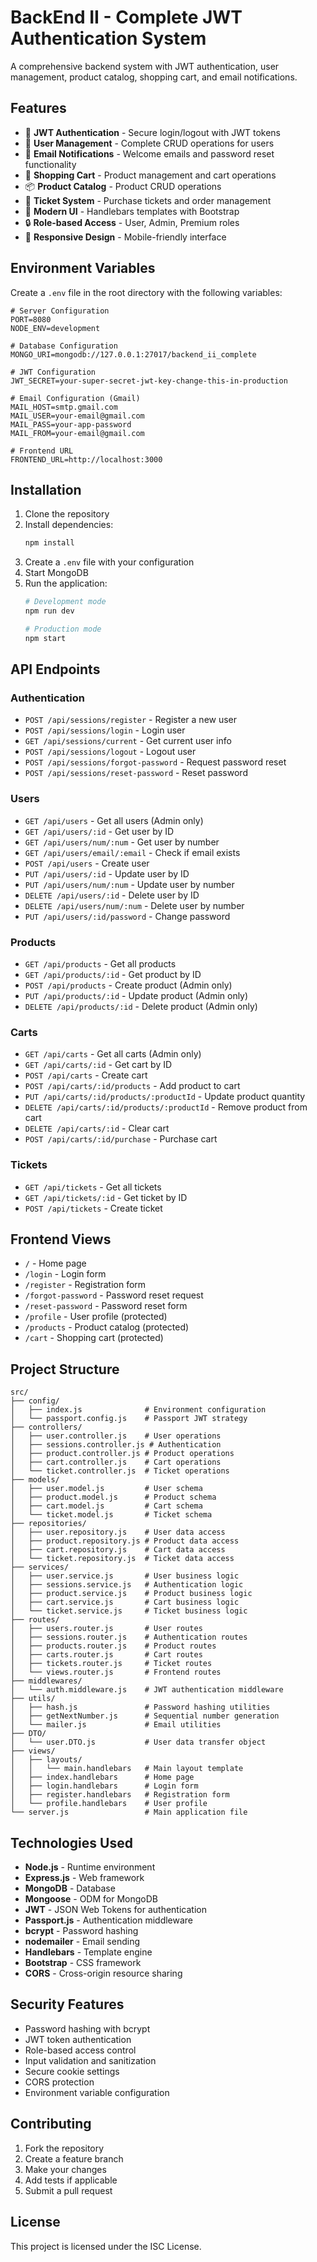# BackEnd II - Complete JWT Authentication System

A comprehensive backend system with JWT authentication, user management, product catalog, shopping cart, and email notifications.

## Features

- 🔐 **JWT Authentication** - Secure login/logout with JWT tokens
- 👥 **User Management** - Complete CRUD operations for users
- 📧 **Email Notifications** - Welcome emails and password reset functionality
- 🛒 **Shopping Cart** - Product management and cart operations
- 📦 **Product Catalog** - Product CRUD operations
- 🎫 **Ticket System** - Purchase tickets and order management
- 🎨 **Modern UI** - Handlebars templates with Bootstrap
- 🔒 **Role-based Access** - User, Admin, Premium roles
- 📱 **Responsive Design** - Mobile-friendly interface

## Environment Variables

Create a `.env` file in the root directory with the following variables:

```env
# Server Configuration
PORT=8080
NODE_ENV=development

# Database Configuration
MONGO_URI=mongodb://127.0.0.1:27017/backend_ii_complete

# JWT Configuration
JWT_SECRET=your-super-secret-jwt-key-change-this-in-production

# Email Configuration (Gmail)
MAIL_HOST=smtp.gmail.com
MAIL_USER=your-email@gmail.com
MAIL_PASS=your-app-password
MAIL_FROM=your-email@gmail.com

# Frontend URL
FRONTEND_URL=http://localhost:3000
```

## Installation

1. Clone the repository
2. Install dependencies:
   ```bash
   npm install
   ```
3. Create a `.env` file with your configuration
4. Start MongoDB
5. Run the application:
   ```bash
   # Development mode
   npm run dev
   
   # Production mode
   npm start
   ```

## API Endpoints

### Authentication
- `POST /api/sessions/register` - Register a new user
- `POST /api/sessions/login` - Login user
- `GET /api/sessions/current` - Get current user info
- `POST /api/sessions/logout` - Logout user
- `POST /api/sessions/forgot-password` - Request password reset
- `POST /api/sessions/reset-password` - Reset password

### Users
- `GET /api/users` - Get all users (Admin only)
- `GET /api/users/:id` - Get user by ID
- `GET /api/users/num/:num` - Get user by number
- `GET /api/users/email/:email` - Check if email exists
- `POST /api/users` - Create user
- `PUT /api/users/:id` - Update user by ID
- `PUT /api/users/num/:num` - Update user by number
- `DELETE /api/users/:id` - Delete user by ID
- `DELETE /api/users/num/:num` - Delete user by number
- `PUT /api/users/:id/password` - Change password

### Products
- `GET /api/products` - Get all products
- `GET /api/products/:id` - Get product by ID
- `POST /api/products` - Create product (Admin only)
- `PUT /api/products/:id` - Update product (Admin only)
- `DELETE /api/products/:id` - Delete product (Admin only)

### Carts
- `GET /api/carts` - Get all carts (Admin only)
- `GET /api/carts/:id` - Get cart by ID
- `POST /api/carts` - Create cart
- `POST /api/carts/:id/products` - Add product to cart
- `PUT /api/carts/:id/products/:productId` - Update product quantity
- `DELETE /api/carts/:id/products/:productId` - Remove product from cart
- `DELETE /api/carts/:id` - Clear cart
- `POST /api/carts/:id/purchase` - Purchase cart

### Tickets
- `GET /api/tickets` - Get all tickets
- `GET /api/tickets/:id` - Get ticket by ID
- `POST /api/tickets` - Create ticket

## Frontend Views

- `/` - Home page
- `/login` - Login form
- `/register` - Registration form
- `/forgot-password` - Password reset request
- `/reset-password` - Password reset form
- `/profile` - User profile (protected)
- `/products` - Product catalog (protected)
- `/cart` - Shopping cart (protected)

## Project Structure

```
src/
├── config/
│   ├── index.js              # Environment configuration
│   └── passport.config.js    # Passport JWT strategy
├── controllers/
│   ├── user.controller.js    # User operations
│   ├── sessions.controller.js # Authentication
│   ├── product.controller.js # Product operations
│   ├── cart.controller.js    # Cart operations
│   └── ticket.controller.js  # Ticket operations
├── models/
│   ├── user.model.js         # User schema
│   ├── product.model.js      # Product schema
│   ├── cart.model.js         # Cart schema
│   └── ticket.model.js       # Ticket schema
├── repositories/
│   ├── user.repository.js    # User data access
│   ├── product.repository.js # Product data access
│   ├── cart.repository.js    # Cart data access
│   └── ticket.repository.js  # Ticket data access
├── services/
│   ├── user.service.js       # User business logic
│   ├── sessions.service.js   # Authentication logic
│   ├── product.service.js    # Product business logic
│   ├── cart.service.js       # Cart business logic
│   └── ticket.service.js     # Ticket business logic
├── routes/
│   ├── users.router.js       # User routes
│   ├── sessions.router.js    # Authentication routes
│   ├── products.router.js    # Product routes
│   ├── carts.router.js       # Cart routes
│   ├── tickets.router.js     # Ticket routes
│   └── views.router.js       # Frontend routes
├── middlewares/
│   └── auth.middleware.js    # JWT authentication middleware
├── utils/
│   ├── hash.js               # Password hashing utilities
│   ├── getNextNumber.js      # Sequential number generation
│   └── mailer.js             # Email utilities
├── DTO/
│   └── user.DTO.js           # User data transfer object
├── views/
│   ├── layouts/
│   │   └── main.handlebars   # Main layout template
│   ├── index.handlebars      # Home page
│   ├── login.handlebars      # Login form
│   ├── register.handlebars   # Registration form
│   └── profile.handlebars    # User profile
└── server.js                 # Main application file
```

## Technologies Used

- **Node.js** - Runtime environment
- **Express.js** - Web framework
- **MongoDB** - Database
- **Mongoose** - ODM for MongoDB
- **JWT** - JSON Web Tokens for authentication
- **Passport.js** - Authentication middleware
- **bcrypt** - Password hashing
- **nodemailer** - Email sending
- **Handlebars** - Template engine
- **Bootstrap** - CSS framework
- **CORS** - Cross-origin resource sharing

## Security Features

- Password hashing with bcrypt
- JWT token authentication
- Role-based access control
- Input validation and sanitization
- Secure cookie settings
- CORS protection
- Environment variable configuration

## Contributing

1. Fork the repository
2. Create a feature branch
3. Make your changes
4. Add tests if applicable
5. Submit a pull request

## License

This project is licensed under the ISC License. 